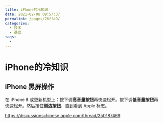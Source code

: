 ```yaml
---
title: iPhone的冷知识
date: 2021-02-08 09:57:37
permalink: /pages/26ffa9/
categories:
  - 技术
  - 基础
tags:
  - 
---
```

# iPhone的冷知识

## iPhone 黑屏操作

在 iPhone 8 或更新机型上：按下调**高音量按钮**再快速松开。按下调**低音量按钮**再快速松开。然后按住**侧边按钮**，直到看到 Apple 标志。

https://discussionschinese.apple.com/thread/250187469

